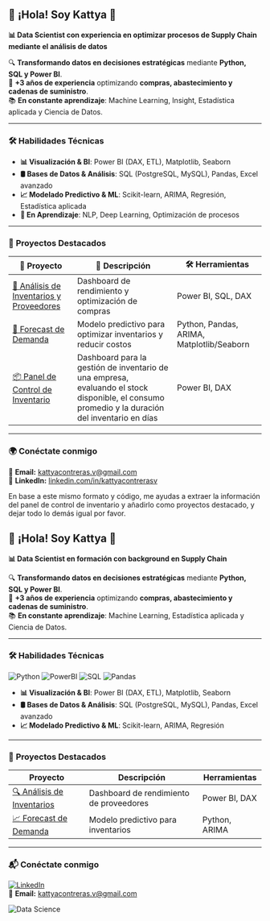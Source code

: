 ## 🚀 **¡Hola! Soy Kattya** 👋  

**📊 Data Scientist con experiencia en optimizar procesos de Supply Chain mediante el análisis de datos**  

🔍 **Transformando datos en decisiones estratégicas** mediante **Python, SQL y Power BI**.  
🎯 **+3 años de experiencia** optimizando **compras, abastecimiento y cadenas de suministro**.  
📚 **En constante aprendizaje**: Machine Learning, Insight, Estadística aplicada y Ciencia de Datos.  

---

### 🛠 **Habilidades Técnicas**  

- **📊 Visualización & BI**: Power BI (DAX, ETL), Matplotlib, Seaborn  
- **🛢 Bases de Datos & Análisis**: SQL (PostgreSQL, MySQL), Pandas, Excel avanzado  
- **📈 Modelado Predictivo & ML**: Scikit-learn, ARIMA, Regresión, Estadística aplicada  
- **📌 En Aprendizaje**: NLP, Deep Learning, Optimización de procesos  

---

### 🌟 **Proyectos Destacados**  

| 🚀 Proyecto | 📝 Descripción | 🛠 Herramientas |
|------------|-------------|--------------|
| [📌 Análisis de Inventarios y Proveedores](#) | Dashboard de rendimiento y optimización de compras | Power BI, SQL, DAX |
| [🔮 Forecast de Demanda](https://github.com/Katita31/planificacion-demanda-python) | Modelo predictivo para optimizar inventarios y reducir costos | Python, Pandas, ARIMA, Matplotlib/Seaborn |
| [📦 Panel de Control de Inventario](#) | Dashboard para la gestión de inventario de una empresa, evaluando el stock disponible, el consumo promedio y la duración del inventario en días | Power BI, DAX |

---

### 🌍 **Conéctate conmigo**  

📩 **Email:** [kattyacontreras.v@gmail.com](mailto:kattyacontreras.v@gmail.com)  
🔗 **LinkedIn:** [linkedin.com/in/kattyacontrerasv](https://www.linkedin.com/in/kattyacontrerasv/)  

En base a este mismo formato y código, me ayudas a extraer la información del panel de control de inventario y añadirlo como proyectos destacado, y dejar todo lo demás igual por favor.

## 🚀 **¡Hola! Soy Kattya** 👋  
**📊 Data Scientist en formación con background en Supply Chain**  

🔍 **Transformando datos en decisiones estratégicas** mediante **Python, SQL y Power BI**.  
🎯 **+3 años de experiencia** optimizando **compras, abastecimiento y cadenas de suministro**.  
📚 **En constante aprendizaje**: Machine Learning, Estadística aplicada y Ciencia de Datos.  

---

### 🛠 **Habilidades Técnicas**  
![Python](https://img.shields.io/badge/Python-3776AB?logo=python&logoColor=white)
![PowerBI](https://img.shields.io/badge/Power_BI-F2C811?logo=powerbi&logoColor=black)
![SQL](https://img.shields.io/badge/SQL-4479A1?logo=postgresql&logoColor=white)
![Pandas](https://img.shields.io/badge/Pandas-150458?logo=pandas&logoColor=white)

- **📊 Visualización & BI**: Power BI (DAX, ETL), Matplotlib, Seaborn  
- **🛢 Bases de Datos & Análisis**: SQL (PostgreSQL, MySQL), Pandas, Excel avanzado  
- **📈 Modelado Predictivo & ML**: Scikit-learn, ARIMA, Regresión  

---

### 🌟 **Proyectos Destacados**  

| Proyecto | Descripción | Herramientas |
|----------|-------------|--------------|
| [🔍 Análisis de Inventarios](https://github.com/Katita31/planificacion-demanda-python) | Dashboard de rendimiento de proveedores | Power BI, DAX |
| [📈 Forecast de Demanda](https://github.com/Katita31/planificacion-demanda-python) | Modelo predictivo para inventarios | Python, ARIMA |

---

### 📬 **Conéctate conmigo**  
[![LinkedIn](https://img.shields.io/badge/LinkedIn-Kattya_Contreras-blue?style=flat&logo=linkedin)](https://linkedin.com/in/kattyacontrerasv)  
📧 **Email:** [kattyacontreras.v@gmail.com](mailto:kattyacontreras.v@gmail.com)  

![Data Science](https://media.giphy.com/media/LMt9638dO8dftAjtco/giphy.gif)
